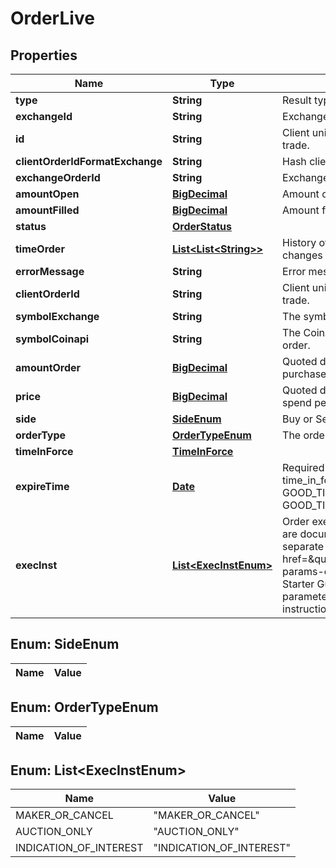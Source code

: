 

# OrderLive

## Properties

Name | Type | Description | Notes
------------ | ------------- | ------------- | -------------
**type** | **String** | Result type name |  [optional]
**exchangeId** | **String** | Exchange name |  [optional]
**id** | **String** | Client unique identifier for the trade. |  [optional]
**clientOrderIdFormatExchange** | **String** | Hash client id |  [optional]
**exchangeOrderId** | **String** | Exchange order id |  [optional]
**amountOpen** | [**BigDecimal**](BigDecimal.md) | Amount open |  [optional]
**amountFilled** | [**BigDecimal**](BigDecimal.md) | Amount filled |  [optional]
**status** | [**OrderStatus**](OrderStatus.md) |  |  [optional]
**timeOrder** | [**List&lt;List&lt;String&gt;&gt;**](List.md) | History of order status changes |  [optional]
**errorMessage** | **String** | Error message |  [optional]
**clientOrderId** | **String** | Client unique identifier for the trade. |  [optional]
**symbolExchange** | **String** | The symbol of the order. |  [optional]
**symbolCoinapi** | **String** | The CoinAPI symbol of the order. |  [optional]
**amountOrder** | [**BigDecimal**](BigDecimal.md) | Quoted decimal amount to purchase. |  [optional]
**price** | [**BigDecimal**](BigDecimal.md) | Quoted decimal amount to spend per unit. |  [optional]
**side** | [**SideEnum**](#SideEnum) | Buy or Sell |  [optional]
**orderType** | [**OrderTypeEnum**](#OrderTypeEnum) | The order type. |  [optional]
**timeInForce** | [**TimeInForce**](TimeInForce.md) |  |  [optional]
**expireTime** | [**Date**](Date.md) | Required for orders with time_in_force &#x3D; GOOD_TILL_TIME_EXCHANGE, GOOD_TILL_TIME_OMS |  [optional]
**execInst** | [**List&lt;ExecInstEnum&gt;**](#List&lt;ExecInstEnum&gt;) | Order execution instructions are documented in the separate section: &lt;a href&#x3D;\&quot;#oeml-order-params-exec\&quot;&gt;OEML / Starter Guide / Order parameters / Execution instructions&lt;/a&gt;  |  [optional]


## Enum: SideEnum

Name | Value
---- | -----


## Enum: OrderTypeEnum

Name | Value
---- | -----


## Enum: List&lt;ExecInstEnum&gt;

Name | Value
---- | -----
MAKER_OR_CANCEL | &quot;MAKER_OR_CANCEL&quot;
AUCTION_ONLY | &quot;AUCTION_ONLY&quot;
INDICATION_OF_INTEREST | &quot;INDICATION_OF_INTEREST&quot;




